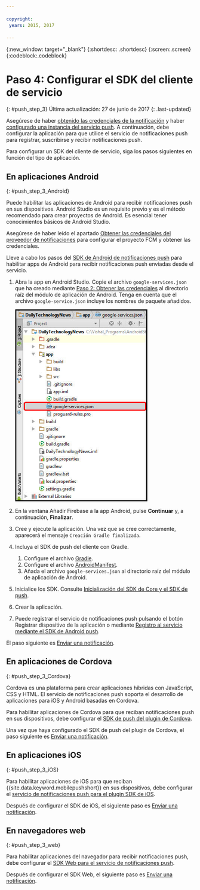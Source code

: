 ```yaml
---

copyright:
 years: 2015, 2017

---
```


{:new_window: target="_blank"}
{:shortdesc: .shortdesc}
{:screen:.screen}
{:codeblock:.codeblock}

# Paso 4: Configurar el SDK del cliente de servicio
{: #push_step_3}
Última actualización: 27 de junio de 2017
{: .last-updated}

Asegúrese de haber [obtenido las credenciales de la notificación](push_step_1.html) y haber [configurado una instancia del servicio push](push_step_2.html). A continuación, debe configurar la aplicación para que utilice el servicio de notificaciones push para registrar, suscribirse y recibir notificaciones push. 

Para configurar un SDK del cliente de servicio, siga los pasos siguientes en función del tipo de aplicación.

## En aplicaciones Android
{: #push_step_3_Android}

Puede habilitar las aplicaciones de Android para recibir notificaciones push en sus dispositivos. Android Studio es un requisito previo y es el método recomendado para crear proyectos de Android. Es esencial tener conocimientos básicos de Android Studio.

Asegúrese de haber leído el apartado [Obtener las credenciales del proveedor de notificaciones](push_step_1.html) para configurar el proyecto FCM y obtener las credenciales.

Lleve a cabo los pasos del [SDK de Android de notificaciones push](https://github.com/ibm-bluemix-mobile-services/bms-clientsdk-android-push/tree/Doc) para habilitar apps de Android para recibir notificaciones push enviadas desde el servicio. 

1. Abra la app en Android Studio. Copie el archivo `google-services.json` que ha creado mediante [Paso 2: Obtener las credenciales](push_step_1.html) al directorio raíz del módulo de aplicación de Android. Tenga en cuenta que el archivo `google-service.json` incluye los nombres de paquete añadidos.

    ![Añadir el archivo json al directorio raíz de la aplicación](images/FCM_7.jpg)

2. En la ventana Añadir Firebase a la app Android, pulse **Continuar** y, a continuación, **Finalizar**. 
3. Cree y ejecute la aplicación. Una vez que se cree correctamente, aparecerá el mensaje `Creación Gradle finalizada`.
4. Incluya el SDK de push del cliente con Gradle.
	1. Configure el archivo [Gradle](https://github.com/ibm-bluemix-mobile-services/bms-clientsdk-android-push/tree/Doc#configure-gradle). 
	2. Configure el archivo [AndroidManifest](https://github.com/ibm-bluemix-mobile-services/bms-clientsdk-android-push/tree/Doc#configure-androidmanifest).
	3. Añada el archivo `google-services.json` al directorio raíz del módulo de aplicación de Android.
5. Inicialice los SDK. Consulte [Inicialización del SDK de Core y el SDK de push](https://github.com/ibm-bluemix-mobile-services/bms-clientsdk-android-push/tree/Doc#initializing-the-core-sdk-and-the-push-sdk).
6. Crear la aplicación.
7. Puede registrar el servicio de notificaciones push pulsando el botón Registrar dispositivo de la aplicación o mediante [Registro al servicio mediante el SDK de Android push](https://github.com/ibm-bluemix-mobile-services/bms-clientsdk-android-push/tree/Doc#register-to-push-notifications-ervice).

El paso siguiente es [Enviar una notificación](push_step_4.html).


## En aplicaciones de Cordova
{: #push_step_3_Cordova}

Cordova es una plataforma para crear aplicaciones híbridas con JavaScript, CSS y HTML. El servicio de notificaciones push soporta el desarrollo de aplicaciones para iOS y Android basadas en Cordova.

Para habilitar aplicaciones de Cordova para que reciban notificaciones push en sus dispositivos, debe configurar el [SDK de push del plugin de Cordova](https://github.com/ibm-bluemix-mobile-services/bms-clientsdk-cordova-plugin-push/tree/Doc#ios-app).

Una vez que haya configurado el SDK de push del plugin de Cordova, el paso siguiente es [Enviar una notificación](push_step_4.html).


## En aplicaciones iOS
{: #push_step_3_iOS}

Para habilitar aplicaciones de iOS para que reciban {{site.data.keyword.mobilepushshort}} en sus dispositivos, debe configurar el [servicio de notificaciones push para el plugin SDK de iOS](https://github.com/ibm-bluemix-mobile-services/bms-clientsdk-swift-push/tree/Doc#setup-client-application). 

Después de configurar el SDK de iOS, el siguiente paso es [Enviar una notificación](push_step_4.html).


## En navegadores web
{: #push_step_3_web}

Para habilitar aplicaciones del navegador para recibir notificaciones push, debe configurar el [SDK Web para el servicio de notificaciones push](https://github.com/ibm-bluemix-mobile-services/bms-clientsdk-javascript-webpush/blob/Doc/README.md).

Después de configurar el SDK Web, el siguiente paso es [Enviar una notificación](push_step_4.html).
